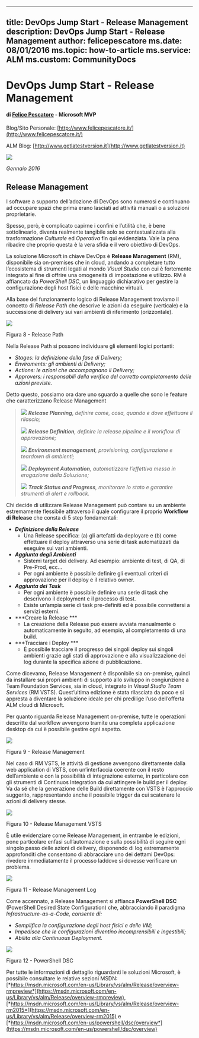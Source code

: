 
---
title: DevOps Jump Start - Release Management
description: DevOps Jump Start - Release Management
author: felicepescatore
ms.date: 08/01/2016
ms.topic: how-to-article
ms.service: ALM
ms.custom: CommunityDocs
---

# DevOps Jump Start - Release Management

#### di [Felice Pescatore](https://mvp.microsoft.com/it-it/mvp/Felice%20%20Pescatore-5001016) - Microsoft MVP

Blog/Sito Personale: [http://www.felicepescatore.it/](http://www.felicepescatore.it/)

ALM Blog: [http://www.getlatestversion.it](http://www.getlatestversion.it)

![](img/MVPLogo.png)

*Gennaio 2016* 


Release Management
------------------

I software a supporto dell’adozione di DevOps sono numerosi e continuano
ad occupare spazi che prima erano lasciati ad attività manuali o a
soluzioni proprietarie.

Spesso, però, è complicato capirne i confini e l’utilità che, è bene
sottolinearlo, diventa realmente tangibile solo se contestualizzata alla
trasformazione *Culturale* ed *Operativa* fin qui evidenziata. Vale la
pena ribadire che proprio questa è la vera sfida e il vero obiettivo di
DevOps.

La soluzione Microsoft in chiave DevOps è **Release Management** (RM),
disponibile sia on-premises che in cloud, andando a completare tutto
l’ecosistema di strumenti legati al mondo *Visual Studio* con cui è
fortemente integrato al fine di offrire una omogeneità di impostazione e
utilizzo. RM è affiancato da *PowerShell DSC*, un linguaggio
dichiarativo per gestire la configurazione degli host fisici e delle
macchine virtuali.

Alla base del funzionamento logico di Release Management troviamo il
concetto di *Release Path* che descrive le azioni da eseguire
(verticale) e la successione di delivery sui vari ambienti di
riferimento (orizzontale).

![](./img/DevOps-Release/image9.png)


Figura 8 - Release Path

Nella Release Path si possono individuare gli elementi logici portanti:
-   *Stages: la definizione della fase di Delivery;*
-   *Enviroments: gli ambienti di Delivery;*
-   *Actions: le azioni che accompagnano il Delivery;*
-   *Approvers: i responsabili della verifica del corretto completamento
    delle azioni previste.*

Detto questo, possiamo ora dare uno sguardo a quelle che sono le feature
che caratterizzano Release Management

> ![](./img/DevOps-Release/image10.png) ***Release Planning***, *definire come,
> cosa, quando e dove effettuare il rilascio;*
>
> ![](./img/DevOps-Release/image11.png) ***Release Definition**, definire la
> release pipeline e il workflow di approvazione;*
>
> ![](./img/DevOps-Release/image12.png) ***Environment management**,
> provisioning, configurazione e teardown di ambienti;*
>
> ![](./img/DevOps-Release/image13.png) ***Deployment Automation**,
> automatizzare l’effettiva messa in erogazione della Soluzione;*
>
> ![](./img/DevOps-Release/image14.png) ***Track Status and Progress**,
> monitorare lo stato e garantire strumenti di alert e rollback.*

Chi decide di utilizzare Release Management può contare su un ambiente
estremamente flessibile attraverso il quale configurare il proprio
**Workflow di Release** che consta di 5 step fondamentali:
-   ***Definizione della Release***
    -   Una Release specifica: (a) gli artefatti da deployare e (b) come
         effettuare il deploy attraverso una serie di task
         automatizzati da eseguire sui vari ambienti.
-   ***Aggiunta degli Ambienti***
    -   Sistemi target dei delivery. Ad esempio: ambiente di test, di
         QA, di Pre-Prod, ecc…
    -   Per ogni ambiente è possibile definire gli eventuali criteri di
         approvazione per il deploy e il relativo owner.
-   ***Aggiunta dei Task***
    -   Per ogni ambiente è possibile definire una serie di task che
         descrivono il deployment e il processo di test.
    -   Esiste un’ampia serie di task pre-definiti ed è possibile
         connettersi a servizi esterni.
-   ***Creare la Release ***
    -   La creazione della Release può essere avviata manualmente o
         automaticamente in seguito, ad esempio, al completamento di
         una build.
-   ***Tracciare i Deploy ***
    -   È possibile tracciare il progresso dei singoli deploy sui
         singoli ambienti grazie agli stati di approvazione e alla
         visualizzazione dei log durante la specifica azione
         di pubblicazione.

Come dicevamo, Release Management è disponibile sia on-premise, quindi
da installare sui propri ambienti di supporto allo sviluppo in
congiunzione a Team Foundation Services, sia in cloud, integrato in
*Visual Studio Team Services* (RM VSTS). Quest’ultima edizione è stata
rilasciata da poco e si appresta a diventare la soluzione ideale per chi
predilige l’uso dell’offerta ALM cloud di Microsoft.

Per quanto riguarda Release Management on-premise, tutte le operazioni
descritte dal workflow avvengono tramite una completa applicazione
desktop da cui è possibile gestire ogni aspetto.

![](./img/DevOps-Release/image15.png)


Figura 9 - Release Management

Nel caso di RM VSTS, le attività di gestione avvengono direttamente
dalla web application di VSTS, con un’interfaccia coerente con il resto
dell’ambiente e con la possibilità di integrazione esterne, in
particolare con gli strumenti di Continuos Integration da cui attingere
le build per il deploy. Va da sé che la generazione delle Build
direttamente con VSTS è l’approccio suggerito, rappresentando anche il
possibile trigger da cui scatenare le azioni di delivery stesse.

![](./img/DevOps-Release/image16.png)


Figura 10 - Release Management VSTS

È utile evidenziare come Release Management, in entrambe le edizioni,
pone particolare enfasi sull’automazione e sulla possibilità di seguire
ogni singolo passo delle azioni di delivery, disponendo di log
estremamente approfonditi che consentono di abbracciare uno dei dettami
DevOps: rivedere immediatamente il processo laddove si dovesse
verificare un problema.

![](./img/DevOps-Release/image17.png)


Figura 11 - Release Management Log

Come accennato, a Release Management si affianca **PowerShell DSC**
(PowerShell Desired State Configuration) che, abbracciando il paradigma
*Infrastructure-as-a-Code, consente di:*
-   *Semplifica la configurazione degli host fisici e delle VM;*
-   *Impedisce che le configurazioni diventino incomprensibili e
    ingestibili;*
-   *Abilita alla Continuous Deployment.*

![](./img/DevOps-Release/image18.png)


Figura 12 - PowerShell DSC

Per tutte le informazioni di dettaglio riguardanti le soluzioni
Microsoft, è possibile consultare le relative sezioni MSDN:
[*https://msdn.microsoft.com/en-us/Library/vs/alm/Release/overview-rmpreview*](https://msdn.microsoft.com/en-us/Library/vs/alm/Release/overview-rmpreview),
[*https://msdn.microsoft.com/en-us/Library/vs/alm/Release/overview-rm2015*](https://msdn.microsoft.com/en-us/Library/vs/alm/Release/overview-rm2015)
e
[*https://msdn.microsoft.com/en-us/powershell/dsc/overview*](https://msdn.microsoft.com/en-us/powershell/dsc/overview)
